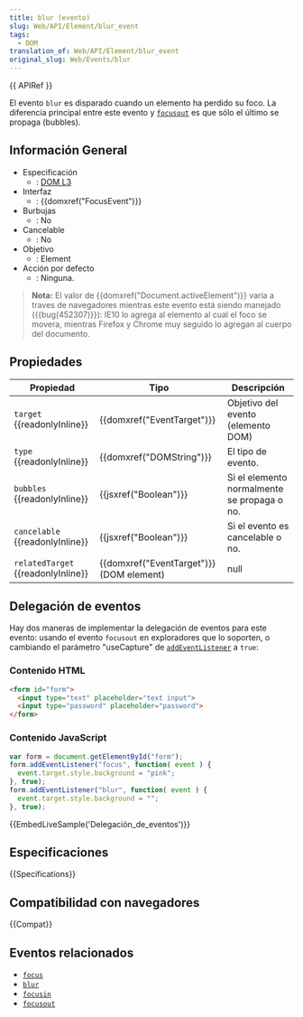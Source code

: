 ```yaml
---
title: blur (evento)
slug: Web/API/Element/blur_event
tags:
  - DOM
translation_of: Web/API/Element/blur_event
original_slug: Web/Events/blur
---
```


{{ APIRef }}

El evento `blur` es disparado cuando un elemento ha perdido su foco. La diferencia principal entre este evento y [`focusout`](/es/docs/Mozilla_event_reference/focusout) es que sólo el último se propaga (bubbles).

## Información General

- Especificación
  - : [DOM L3](https://www.w3.org/TR/DOM-Level-3-Events/#event-type-blur)
- Interfaz
  - : {{domxref("FocusEvent")}}
- Burbujas
  - : No
- Cancelable
  - : No
- Objetivo
  - : Element
- Acción por defecto
  - : Ninguna.

> **Nota:** El valor de {{domxref("Document.activeElement")}} varía a traves de navegadores mientras este evento está siendo manejado ({{bug(452307)}}): IE10 lo agrega al elemento al cual el foco se movera, mientras Firefox y Chrome muy seguido lo agregan al cuerpo del documento.

## Propiedades

| Propiedad                                | Tipo                                               | Descripción                                 |
| ---------------------------------------- | -------------------------------------------------- | ------------------------------------------- |
| `target` {{readonlyInline}}        | {{domxref("EventTarget")}}               | Objetivo del evento (elemento DOM)          |
| `type` {{readonlyInline}}          | {{domxref("DOMString")}}                   | El tipo de evento.                          |
| `bubbles` {{readonlyInline}}       | {{jsxref("Boolean")}}                       | Si el elemento normalmente se propaga o no. |
| `cancelable` {{readonlyInline}}    | {{jsxref("Boolean")}}                       | Si el evento es cancelable o no.            |
| `relatedTarget` {{readonlyInline}} | {{domxref("EventTarget")}} (DOM element) | null                                        |

## Delegación de eventos

Hay dos maneras de implementar la delegación de eventos para este evento: usando el evento `focusout` en exploradores que lo soporten, o cambiando el parámetro "useCapture" de [`addEventListener`](/es/docs/DOM/element.addEventListener) a `true`:

### Contenido HTML

```html
<form id="form">
  <input type="text" placeholder="text input">
  <input type="password" placeholder="password">
</form>
```

### Contenido JavaScript

```js
var form = document.getElementById("form");
form.addEventListener("focus", function( event ) {
  event.target.style.background = "pink";
}, true);
form.addEventListener("blur", function( event ) {
  event.target.style.background = "";
}, true);
```

{{EmbedLiveSample('Delegación_de_eventos')}}

## Especificaciones

{{Specifications}}

## Compatibilidad con navegadores

{{Compat}}

## Eventos relacionados

- [`focus`](/es/docs/Web/Reference/Events/focus)
- [`blur`](/es/docs/Web/Reference/Events/blur)
- [`focusin`](/es/docs/Web/Reference/Events/focusin)
- [`focusout`](/es/docs/Web/Reference/Events/focusout)

